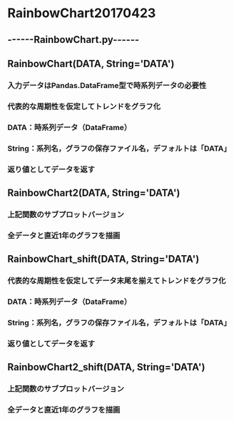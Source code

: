 # RainbowChart20170423

## ------RainbowChart.py------
## RainbowChart(DATA, String='DATA')
### 入力データはPandas.DataFrame型で時系列データの必要性
### 代表的な周期性を仮定してトレンドをグラフ化
### DATA：時系列データ（DataFrame）
### String：系列名，グラフの保存ファイル名，デフォルトは「DATA」
### 返り値としてデータを返す
## RainbowChart2(DATA, String='DATA')
### 上記関数のサブプロットバージョン
### 全データと直近1年のグラフを描画
## RainbowChart_shift(DATA, String='DATA')
### 代表的な周期性を仮定してデータ末尾を揃えてトレンドをグラフ化
### DATA：時系列データ（DataFrame）
### String：系列名，グラフの保存ファイル名，デフォルトは「DATA」
### 返り値としてデータを返す
## RainbowChart2_shift(DATA, String='DATA')
### 上記関数のサブプロットバージョン
### 全データと直近1年のグラフを描画
